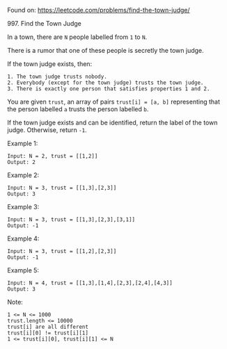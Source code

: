 Found on: https://leetcode.com/problems/find-the-town-judge/

997\. Find the Town Judge

In a town, there are `N` people labelled from `1` to `N`. 

There is a rumor that one of these people is secretly the town judge.

If the town judge exists, then:

```
1. The town judge trusts nobody.
2. Everybody (except for the town judge) trusts the town judge.
3. There is exactly one person that satisfies properties 1 and 2.
```

You are given `trust`, an array of pairs `trust[i] = [a, b]` 
representing that the person labelled `a` trusts the person 
labelled `b`.

If the town judge exists and can be identified, return the label of the town judge.
Otherwise, return `-1`.

Example 1:

```
Input: N = 2, trust = [[1,2]]
Output: 2
```

Example 2:

```
Input: N = 3, trust = [[1,3],[2,3]]
Output: 3
```

Example 3:

```
Input: N = 3, trust = [[1,3],[2,3],[3,1]]
Output: -1
```

Example 4:

```
Input: N = 3, trust = [[1,2],[2,3]]
Output: -1
```

Example 5:

```
Input: N = 4, trust = [[1,3],[1,4],[2,3],[2,4],[4,3]]
Output: 3
```

Note:

```
1 <= N <= 1000
trust.length <= 10000
trust[i] are all different
trust[i][0] != trust[i][1]
1 <= trust[i][0], trust[i][1] <= N
```
